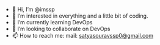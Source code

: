 - 👋 Hi, I’m @imssp
- 👀 I’m interested in everything and a little bit of coding.
- 🌱 I’m currently learning DevOps
- 💞️ I’m looking to collaborate on DevOps
- 📫 How to reach me: mail: satyasouravssp0@gmail.com

<!---
imssp/imssp is a ✨ special ✨ repository because its `README.md` (this file) appears on your GitHub profile.
You can click the Preview link to take a look at your changes.
--->
